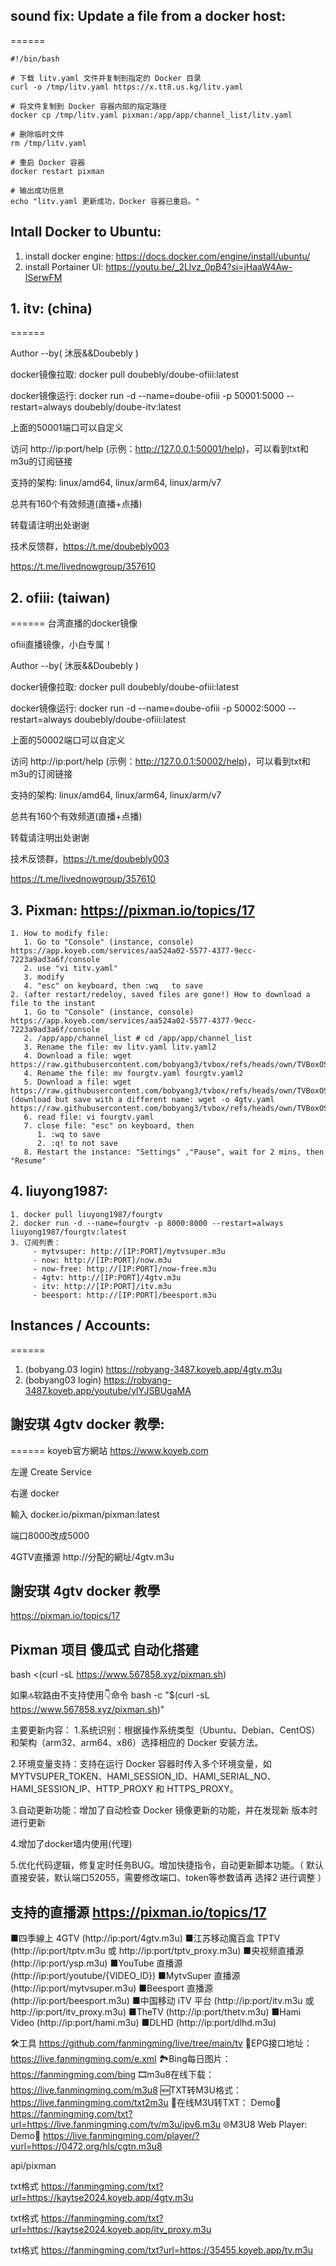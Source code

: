 ## sound fix: Update a file from a docker host:
======
```
#!/bin/bash

# 下载 litv.yaml 文件并复制到指定的 Docker 目录
curl -o /tmp/litv.yaml https://x.tt8.us.kg/litv.yaml

# 将文件复制到 Docker 容器内部的指定路径
docker cp /tmp/litv.yaml pixman:/app/app/channel_list/litv.yaml

# 删除临时文件
rm /tmp/litv.yaml

# 重启 Docker 容器
docker restart pixman

# 输出成功信息
echo "litv.yaml 更新成功，Docker 容器已重启。"
```

## Intall Docker to Ubuntu:
1. install docker engine: https://docs.docker.com/engine/install/ubuntu/
2. install Portainer UI: https://youtu.be/_2Llvz_0pB4?si=jHaaW4Aw-ISerwFM 


## 1. itv: (china)
======


Author --by( 沐辰&&Doubebly )

docker镜像拉取: docker pull doubebly/doube-ofiii:latest

docker镜像运行: docker run -d --name=doube-ofiii -p 50001:5000 --restart=always doubebly/doube-itv:latest

上面的50001端口可以自定义

访问 http://ip:port/help (示例：http://127.0.0.1:50001/help)，可以看到txt和m3u的订阅链接

支持的架构: linux/amd64, linux/arm64, linux/arm/v7

总共有160个有效频道(直播+点播)

转载请注明出处谢谢

技术反馈群，https://t.me/doubebly003


https://t.me/livednowgroup/357610


## 2. ofiii: (taiwan)
======
台湾直播的docker镜像

ofiii直播镜像，小白专属！

Author --by( 沐辰&&Doubebly )

docker镜像拉取: docker pull doubebly/doube-ofiii:latest

docker镜像运行: docker run -d --name=doube-ofiii -p 50002:5000 --restart=always doubebly/doube-ofiii:latest

上面的50002端口可以自定义

访问 http://ip:port/help (示例：http://127.0.0.1:50002/help)，可以看到txt和m3u的订阅链接

支持的架构: linux/amd64, linux/arm64, linux/arm/v7

总共有160个有效频道(直播+点播)

转载请注明出处谢谢

技术反馈群，https://t.me/doubebly003


https://t.me/livednowgroup/357610





## 3. Pixman: https://pixman.io/topics/17
    1. How to modify file:
       1. Go to "Console" (instance, console) https://app.koyeb.com/services/aa524a02-5577-4377-9ecc-7223a9ad3a6f/console
       2. use "vi titv.yaml"
       3. modify
       4. "esc" on keyboard, then :wq   to save
    2. (after restart/redeloy, saved files are gone!) How to download a file to the instant
       1. Go to "Console" (instance, console) https://app.koyeb.com/services/aa524a02-5577-4377-9ecc-7223a9ad3a6f/console
       2. /app/app/channel_list # cd /app/app/channel_list
       3. Rename the file: mv litv.yaml litv.yaml2 
       4. Download a file: wget https://raw.githubusercontent.com/bobyang3/tvbox/refs/heads/own/TVBoxOSC/pixman/litv.yaml
       4. Rename the file: mv fourgtv.yaml fourgtv.yaml2 
       5. Download a file: wget https://raw.githubusercontent.com/bobyang3/tvbox/refs/heads/own/TVBoxOSC/pixman/fourgtv.yaml  (download but save with a different name: wget -o 4gtv.yaml https://raw.githubusercontent.com/bobyang3/tvbox/refs/heads/own/TVBoxOSC/pixman/fourgtv.yaml)
       6. read file: vi fourgtv.yaml
       7. close file: "esc" on keyboard, then 
          1. :wq to save
          2. :q! to not save 
       8. Restart the instance: "Settings" ,"Pause", wait for 2 mins, then "Resume"
   


## 4. liuyong1987: 
    1. docker pull liuyong1987/fourgtv 
    2. docker run -d --name=fourgtv -p 8000:8000 --restart=always liuyong1987/fourgtv:latest
    3. 订阅列表：
         - mytvsuper: http://[IP:PORT]/mytvsuper.m3u
         - now: http://[IP:PORT]/now.m3u
         - now-free: http://[IP:PORT]/now-free.m3u
         - 4gtv: http://[IP:PORT]/4gtv.m3u
         - itv: http://[IP:PORT]/itv.m3u
         - beesport: http://[IP:PORT]/beesport.m3u





## Instances / Accounts: 
======
1. (bobyang.03 login) https://robyang-3487.koyeb.app/4gtv.m3u
2. (bobyang03 login) https://robyang-3487.koyeb.app/youtube/ylYJSBUgaMA


## 謝安琪 4gtv docker 教學:
======
koyeb官方網站
https://www.koyeb.com

左邊 Create Service

右邊 docker

輸入 docker.io/pixman/pixman:latest

端口8000改成5000

4GTV直播源
http://分配的網址/4gtv.m3u

## 謝安琪 4gtv docker 教學
https://pixman.io/topics/17





## Pixman 项目 傻瓜式 自动化搭建

bash <(curl -sL https://www.567858.xyz/pixman.sh)

如果🔝软路由不支持使用👇命令
bash -c "$(curl -sL https://www.567858.xyz/pixman.sh)"

主要更新内容：
1.系统识别：根据操作系统类型（Ubuntu、Debian、CentOS）和架构（arm32、arm64、x86）选择相应的 Docker 安装方法。

2.环境变量支持：支持在运行 Docker 容器时传入多个环境变量，如 MYTVSUPER_TOKEN、HAMI_SESSION_ID、HAMI_SERIAL_NO、HAMI_SESSION_IP、HTTP_PROXY 和 HTTPS_PROXY。

3.自动更新功能：增加了自动检查 Docker 镜像更新的功能，并在发现新
版本时进行更新

4.增加了docker墙内使用(代理)

5.优化代码逻辑，修复定时任务BUG。增加快捷指令，自动更新脚本功能。（ 默认直接安装，默认端口52055，需要修改端口、token等参数请再 选择2 进行调整 ）




## 支持的直播源 https://pixman.io/topics/17
■四季線上 4GTV (http://ip:port/4gtv.m3u)
■江苏移动魔百盒 TPTV (http://ip:port/tptv.m3u 或 http://ip:port/tptv_proxy.m3u)
■央视频直播源 (http://ip:port/ysp.m3u)
■YouTube 直播源 (http://ip:port/youtube/{VIDEO_ID})
■MytvSuper 直播源 (http://ip:port/mytvsuper.m3u)
■Beesport 直播源 (http://ip:port/beesport.m3u)
■中国移动 iTV 平台 (http://ip:port/itv.m3u 或 http://ip:port/itv_proxy.m3u)
■TheTV (http://ip:port/thetv.m3u)
■Hami Video (http://ip:port/hami.m3u)
■DLHD (http://ip:port/dlhd.m3u)



🛠️工具 https://github.com/fanmingming/live/tree/main/tv
📆EPG接口地址：
https://live.fanmingming.com/e.xml
🏞️Bing每日图片：
https://fanmingming.com/bing
🎞️m3u8在线下载：
https://live.fanmingming.com/m3u8
🆕TXT转M3U格式：
https://live.fanmingming.com/txt2m3u
📄在线M3U转TXT：
Demo🔗 https://fanmingming.com/txt?url=https://live.fanmingming.com/tv/m3u/ipv6.m3u
🌐M3U8 Web Player:
Demo🔗 https://live.fanmingming.com/player/?vurl=https://0472.org/hls/cgtn.m3u8




api/pixman

txt格式
https://fanmingming.com/txt?url=https://kaytse2024.koyeb.app/4gtv.m3u

txt格式
https://fanmingming.com/txt?url=https://kaytse2024.koyeb.app/itv_proxy.m3u

txt格式
https://fanmingming.com/txt?url=https://35455.koyeb.app/tv.m3u